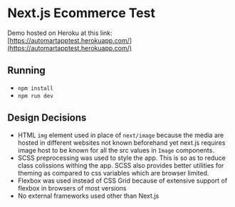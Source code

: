 
# Next.js Ecommerce Test

Demo hosted on Heroku at this link: [https://automartapptest.herokuapp.com/](https://automartapptest.herokuapp.com/)

## Running

- `npm install`
- `npm run dev`

## Design Decisions

- HTML `img` element used in place of `next/image` because the media are hosted in different websites not known beforehand yet next.js requires image host to be known for all the src values in `Image` components. 
- SCSS preprocessing was used to style the app. This is so as to reduce class colissions withing the app. SCSS also provides better utilities for theming as compared to css variables which are browser limited.
- Flexbox was used instead of CSS Grid because of extensive support of flexbox in browsers of most versions
- No external frameworks used other than Next.js

